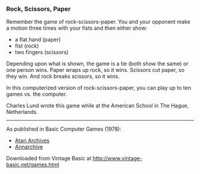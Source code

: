 ### Rock, Scissors, Paper

Remember the game of rock-scissors-paper. You and your opponent make a motion three times with your fists and then either show:
- a flat hand (paper)
- fist (rock)
- two fingers (scissors)

Depending upon what is shown, the game is a tie (both show the same) or one person wins. Paper wraps up rock, so it wins. Scissors cut paper, so they win. And rock breaks scissors, so it wins.

In this computerized version of rock-scissors-paper, you can play up to ten games vs. the computer.

Charles Lund wrote this game while at the American School in The Hague, Netherlands.

---

As published in Basic Computer Games (1978):
- [Atari Archives](https://www.atariarchives.org/basicgames/showpage.php?page=137)
- [Annarchive](https://annarchive.com/files/Basic_Computer_Games_Microcomputer_Edition.pdf#page=152)

Downloaded from Vintage Basic at
http://www.vintage-basic.net/games.html
